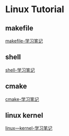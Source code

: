 # Linux Tutorial 

## makefile

[makefile-学习笔记](./makefile/README.md)

## shell

[shell-学习笔记](./shell/README.md)

## cmake

[cmake-学习笔记](./cmake/README.md)


## linux kernel

[linux—kernel-学习笔记](./kernel/README.md)
